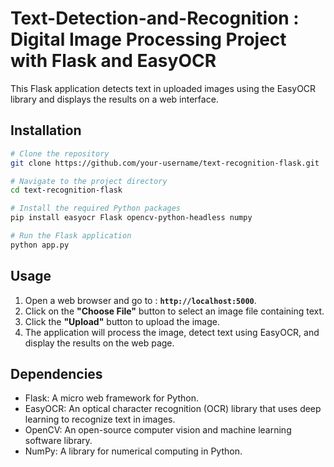 # Text-Detection-and-Recognition : Digital Image Processing Project with Flask and EasyOCR

This Flask application detects text in uploaded images using the EasyOCR library and displays the results on a web interface.

## Installation

```bash
# Clone the repository
git clone https://github.com/your-username/text-recognition-flask.git

# Navigate to the project directory
cd text-recognition-flask

# Install the required Python packages
pip install easyocr Flask opencv-python-headless numpy

# Run the Flask application
python app.py

```

## Usage

1. Open a web browser and go to :  **`http://localhost:5000`**.
2. Click on the **"Choose File"** button to select an image file containing text.
3. Click the **"Upload"** button to upload the image.
4. The application will process the image, detect text using EasyOCR, and display the results on the web page.


## Dependencies

- Flask: A micro web framework for Python.
- EasyOCR: An optical character recognition (OCR) library that uses deep learning to recognize text in images.
- OpenCV: An open-source computer vision and machine learning software library.
- NumPy: A library for numerical computing in Python.

